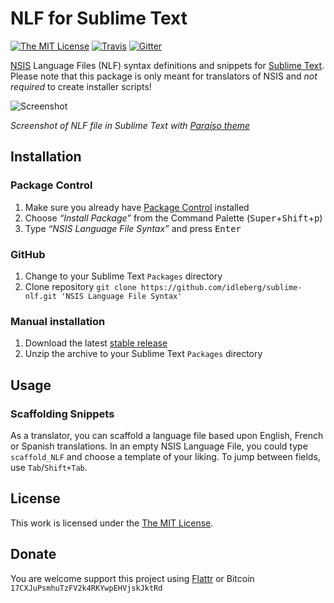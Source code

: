 # NLF for Sublime Text

[![The MIT License](https://img.shields.io/badge/license-MIT-orange.svg?style=flat-square)](http://opensource.org/licenses/MIT)
[![Travis](https://img.shields.io/travis/idleberg/sublime-nlf.svg?style=flat-square)](https://travis-ci.org/idleberg/sublime-nlf)
[![Gitter](https://img.shields.io/badge/chat-Gitter-ff69b4.svg?style=flat-square)](https://gitter.im/NSIS-Dev/SublimeText)

[NSIS](http://nsis.sourceforge.net) Language Files (NLF) syntax definitions and snippets for [Sublime Text](http://www.sublimetext.com/). Please note that this package is only meant for translators of NSIS and *not required* to create installer scripts!

![Screenshot](https://raw.github.com/idleberg/sublime-nlf/master/screenshot.png)

*Screenshot of NLF file in Sublime Text with [Paraíso theme](https://github.com/idleberg/Paraiso.tmTheme)*

## Installation

### Package Control

1. Make sure you already have [Package Control](https://packagecontrol.io/) installed
2. Choose *“Install Package”* from the Command Palette (<kbd>Super</kbd>+<kbd>Shift</kbd>+<kbd>p</kbd>)
3. Type *“NSIS Language File Syntax”* and press <kbd>Enter</kbd>

### GitHub

1. Change to your Sublime Text `Packages` directory
2. Clone repository `git clone https://github.com/idleberg/sublime-nlf.git 'NSIS Language File Syntax'`

### Manual installation

1. Download the latest [stable release](https://github.com/idleberg/sublime-nlf/releases)
2. Unzip the archive to your Sublime Text `Packages` directory

## Usage

### Scaffolding Snippets

As a translator, you can scaffold a language file based upon English, French or Spanish translations. In an empty NSIS Language File, you could type `scaffold_NLF` and choose a template of your liking. To jump between fields, use `Tab`/`Shift+Tab`.

## License

This work is licensed under the [The MIT License](LICENSE).

## Donate

You are welcome support this project using [Flattr](https://flattr.com/submit/auto?user_id=idleberg&url=https://github.com/idleberg/sublime-nlf) or Bitcoin `17CXJuPsmhuTzFV2k4RKYwpEHVjskJktRd`

